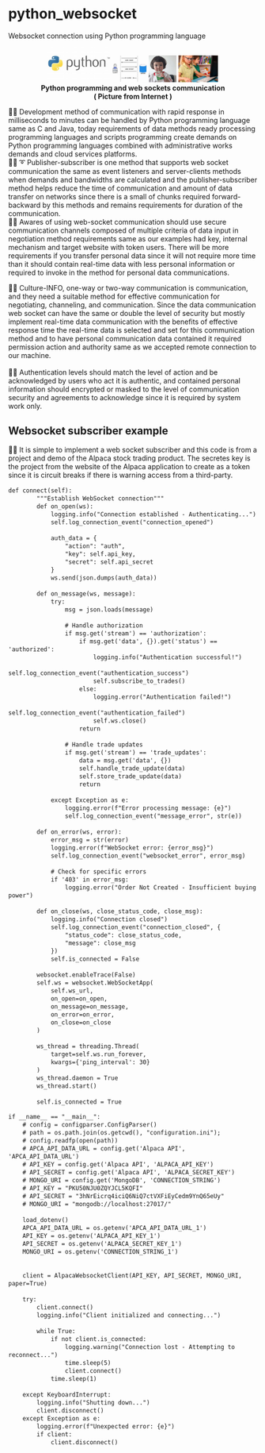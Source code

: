 # python_websocket
Websocket connection using Python programming language

<p align="center" width="100%">
    <img width="25%" src="https://github.com/jkaewprateep/starting_guide_pygames_AI_policy/blob/main/Python.jpg">
    <img width="14%" src="https://github.com/jkaewprateep/python_websocket/blob/main/websocket.jpg">
    <img width="11%" src="https://github.com/jkaewprateep/python_websocket/blob/main/ce6d14bd-9453-450b-a409-2558316d7e55.jpg">
    <img width="16%" src="https://github.com/jkaewprateep/python_websocket/blob/main/children-computer-class-us-education-video-game-kids-s-club-who-spend-many-hours-behind-monitor-95532258.webp"> </br>
    <b> Python programming and web sockets communication </b> </br>
    <b> ( Picture from Internet ) </b> </br>
</p>

🧸💬 Development method of communication with rapid response in milliseconds to minutes can be handled by Python programming language same as C and Java, today requirements of data methods ready processing programming languages and scripts programming create demands on Python programming languages combined with administrative works demands and cloud services platforms. </br>
🐑💬 ➰ Publisher-subscriber is one method that supports web socket communication the same as event listeners and server-clients methods when demands and bandwidths are calculated and the publisher-subscriber method helps reduce the time of communication and amount of data transfer on networks since there is a small of chunks required forward-backward by this methods and remains requirements for duration of the communication. </br>
🦭💬 Awares of using web-socket communication should use secure communication channels composed of multiple criteria of data input in negotiation method requirements same as our examples had key, internal mechanism and target website with token users. There will be more requirements if you transfer personal data since it will not require more time than it should contain real-time data with less personal information or required to invoke in the method for personal data communications. </br>

🐯💬 Culture-INFO, one-way or two-way communication is communication, and they need a suitable method for effective communication for negotiating, channeling, and communication. Since the data communication web socket can have the same or double the level of security but mostly implement real-time data communication with the benefits of effective response time the real-time data is selected and set for this communication method and to have personal communication data contained it required permission action and authority same as we accepted remote connection to our machine. <br>   
🦁💬 Authentication levels should match the level of action and be acknowledged by users who act it is authentic, and contained personal information should encrypted or masked to the level of communication security and agreements to acknowledge since it is required by system work only. </br>


## Websocket subscriber example
🐐💬  It is simple to implement a web socket subscriber and this code is from a project and demo of the Alpaca stock trading product. The secretes key is the project from the website of the Alpaca application to create as a token since it is circuit breaks if there is warning access from a third-party. </br>

```
def connect(self):
        """Establish WebSocket connection"""
        def on_open(ws):
            logging.info("Connection established - Authenticating...")
            self.log_connection_event("connection_opened")
            
            auth_data = {
                "action": "auth",
                "key": self.api_key,
                "secret": self.api_secret
            }
            ws.send(json.dumps(auth_data))

        def on_message(ws, message):
            try:
                msg = json.loads(message)
                
                # Handle authorization
                if msg.get('stream') == 'authorization':
                    if msg.get('data', {}).get('status') == 'authorized':
                        logging.info("Authentication successful!")
                        self.log_connection_event("authentication_success")
                        self.subscribe_to_trades()
                    else:
                        logging.error("Authentication failed!")
                        self.log_connection_event("authentication_failed")
                        self.ws.close()
                    return

                # Handle trade updates
                if msg.get('stream') == 'trade_updates':
                    data = msg.get('data', {})
                    self.handle_trade_update(data)
                    self.store_trade_update(data)
                    return

            except Exception as e:
                logging.error(f"Error processing message: {e}")
                self.log_connection_event("message_error", str(e))
        
        def on_error(ws, error):
            error_msg = str(error)
            logging.error(f"WebSocket error: {error_msg}")
            self.log_connection_event("websocket_error", error_msg)

            # Check for specific errors
            if '403' in error_msg:
                logging.error("Order Not Created - Insufficient buying power")

        def on_close(ws, close_status_code, close_msg):
            logging.info("Connection closed")
            self.log_connection_event("connection_closed", {
                "status_code": close_status_code,
                "message": close_msg
            })
            self.is_connected = False

        websocket.enableTrace(False)
        self.ws = websocket.WebSocketApp(
            self.ws_url,
            on_open=on_open,
            on_message=on_message,
            on_error=on_error,
            on_close=on_close
        )
        
        ws_thread = threading.Thread(
            target=self.ws.run_forever,
            kwargs={'ping_interval': 30}
        )
        ws_thread.daemon = True
        ws_thread.start()
        
        self.is_connected = True
```

```
if __name__ == "__main__":
    # config = configparser.ConfigParser()
    # path = os.path.join(os.getcwd(), "configuration.ini");
    # config.readfp(open(path))
    # APCA_API_DATA_URL = config.get('Alpaca API', 'APCA_API_DATA_URL')
    # API_KEY = config.get('Alpaca API', 'ALPACA_API_KEY')
    # API_SECRET = config.get('Alpaca API', 'ALPACA_SECRET_KEY')
    # MONGO_URI = config.get('MongoDB', 'CONNECTION_STRING')
    # API_KEY = "PKU50NJU0ZQYJCL5KQFI"
    # API_SECRET = "3hNrEicrq4iciQ6NiQ7ctVXFiEyCedm9YnQ65eUy"
    # MONGO_URI = "mongodb://localhost:27017/"

    load_dotenv()
    APCA_API_DATA_URL = os.getenv('APCA_API_DATA_URL_1')
    API_KEY = os.getenv('ALPACA_API_KEY_1')
    API_SECRET = os.getenv('ALPACA_SECRET_KEY_1')
    MONGO_URI = os.getenv('CONNECTION_STRING_1')


    client = AlpacaWebsocketClient(API_KEY, API_SECRET, MONGO_URI, paper=True)
    
    try:
        client.connect()
        logging.info("Client initialized and connecting...")
        
        while True:
            if not client.is_connected:
                logging.warning("Connection lost - Attempting to reconnect...")
                time.sleep(5)
                client.connect()
            time.sleep(1)
            
    except KeyboardInterrupt:
        logging.info("Shutting down...")
        client.disconnect()
    except Exception as e:
        logging.error(f"Unexpected error: {e}")
        if client:
            client.disconnect()
```
